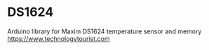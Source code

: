 # DS1624
Arduino library for Maxim DS1624 temperature sensor and memory https://www.technologytourist.com
